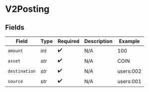 # V2Posting


## Fields

| Field              | Type               | Required           | Description        | Example            |
| ------------------ | ------------------ | ------------------ | ------------------ | ------------------ |
| `amount`           | *int*              | :heavy_check_mark: | N/A                | 100                |
| `asset`            | *str*              | :heavy_check_mark: | N/A                | COIN               |
| `destination`      | *str*              | :heavy_check_mark: | N/A                | users:002          |
| `source`           | *str*              | :heavy_check_mark: | N/A                | users:001          |